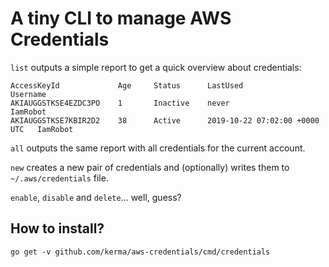# A tiny CLI to manage AWS Credentials

`list` outputs a simple report to get a quick overview about credentials:

    AccessKeyId         	Age 	Status  	LastUsed                      	Username
    AKIAUGGSTKSE4EZDC3PO	1   	Inactive	never                         	IamRobot
    AKIAUGGSTKSE7KBIR2D2	38  	Active  	2019-10-22 07:02:00 +0000 UTC 	IamRobot

`all` outputs the same report with all credentials for the current account.

`new` creates a new pair of credentials and (optionally) writes them to `~/.aws/credentials` file.

`enable`, `disable` and `delete`... well, guess?

## How to install?

    go get -v github.com/kerma/aws-credentials/cmd/credentials
